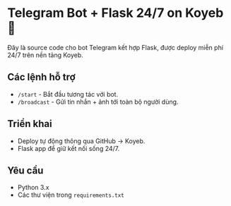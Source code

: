 # Telegram Bot + Flask 24/7 on Koyeb 🚀

Đây là source code cho bot Telegram kết hợp Flask, được deploy miễn phí 24/7 trên nền tảng Koyeb.

## Các lệnh hỗ trợ
- `/start` - Bắt đầu tương tác với bot.
- `/broadcast` - Gửi tin nhắn + ảnh tới toàn bộ người dùng.

## Triển khai
- Deploy tự động thông qua GitHub → Koyeb.
- Flask app để giữ kết nối sống 24/7.

## Yêu cầu
- Python 3.x
- Các thư viện trong `requirements.txt`
